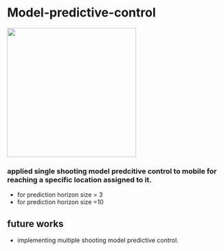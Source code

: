 # Model-predictive-control

<img src=https://user-images.githubusercontent.com/92177410/179190575-76635489-c59f-4792-ba78-549562eda6fa.png width="300" height="300">


### applied single shooting model predcitive control to mobile for reaching a specific location assigned to it.
- for prediction horizon size = 3
- for prediction horizon size =10
## future works 
- implementing multiple shooting model predictive control.

